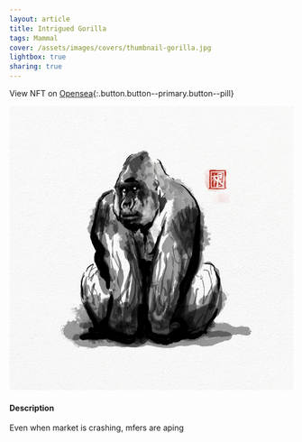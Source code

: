 ```yaml
---
layout: article
title: Intrigued Gorilla
tags: Mammal
cover: /assets/images/covers/thumbnail-gorilla.jpg
lightbox: true
sharing: true
---
```


View NFT on [Opensea](#){:.button.button--primary.button--pill}

<div class="card mt-3">
  <div class="card__image">
    <img src="/assets/images/hd/gorilla.jpg"/>
  </div>
  <div class="card__content">
    <div class="card__header">
      <h4>Description</h4>
    </div>
    <p>Even when market is crashing, mfers are aping</p>
  </div>
</div>



